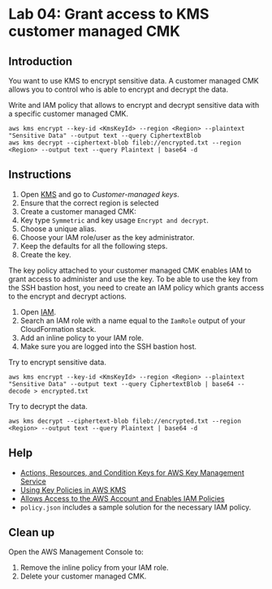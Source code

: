 # Lab 04: Grant access to KMS customer managed CMK

## Introduction

You want to use KMS to encrypt sensitive data. A customer managed CMK allows you to control who is able to encrypt and decrypt the data.


Write and IAM policy that allows to encrypt and decrypt sensitive data with a specific customer managed CMK.

```
aws kms encrypt --key-id <KmsKeyId> --region <Region> --plaintext "Sensitive Data" --output text --query CiphertextBlob
aws kms decrypt --ciphertext-blob fileb://encrypted.txt --region <Region> --output text --query Plaintext | base64 -d
```

## Instructions

1. Open [KMS](https://eu-central-1.console.aws.amazon.com/kms/home) and go to *Customer-managed keys*.
1. Ensure that the correct region is selected
1. Create a customer managed CMK:
  1. Key type `Symmetric` and key usage `Encrypt and decrypt`.
  1. Choose a unique alias.
  1. Choose your IAM role/user as the key administrator.
  1. Keep the defaults for all the following steps.
  1. Create the key.

The key policy attached to your customer managed CMK enables IAM to grant access to administer and use the key. To be able to use the key from the SSH bastion host, you need to create an IAM policy which grants access to the encrypt and decrypt actions.

1. Open [IAM](https://console.aws.amazon.com/iam/home).
1. Search an IAM role with a name equal to the `IamRole` output of your CloudFormation stack.
1. Add an inline policy to your IAM role.
1. Make sure you are logged into the SSH bastion host.

Try to encrypt sensitive data.

```
aws kms encrypt --key-id <KmsKeyId> --region <Region> --plaintext "Sensitive Data" --output text --query CiphertextBlob | base64 --decode > encrypted.txt
```

Try to decrypt the data.

```
aws kms decrypt --ciphertext-blob fileb://encrypted.txt --region <Region> --output text --query Plaintext | base64 -d
```

## Help

* [Actions, Resources, and Condition Keys for AWS Key Management Service](https://docs.aws.amazon.com/IAM/latest/UserGuide/list_awskeymanagementservice.html)
* [Using Key Policies in AWS KMS](https://docs.aws.amazon.com/kms/latest/developerguide/key-policies.html)
* [Allows Access to the AWS Account and Enables IAM Policies](https://docs.aws.amazon.com/kms/latest/developerguide/key-policies.html#key-policy-default-allow-root-enable-iam)
* `policy.json` includes a sample solution for the necessary IAM policy.

## Clean up

Open the AWS Management Console to:

1. Remove the inline policy from your IAM role.
1. Delete your customer managed CMK.
